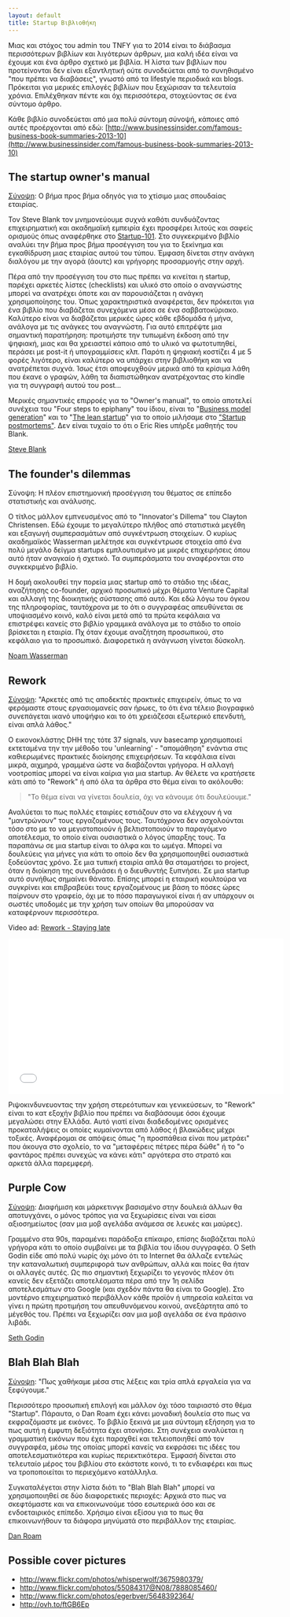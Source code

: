 ```yaml
---
layout: default
title: Startup Βιβλιοθήκη 
---
```


Μιας και στόχος του admin του TNFY για το 2014 είναι το διάβασμα περισσότερων βιβλίων και λιγότερων άρθρων, μια καλή ιδέα είναι να έχουμε και ένα άρθρο σχετικό με βιβλία. Η λίστα των βιβλίων που προτείνονται δεν είναι εξαντλητική ούτε συνοδεύεται από το συνηθισμένο "που πρέπει να διαβάσεις", γνωστό από τα lifestyle περιοδικά και blogs. Πρόκειται για μερικές επιλογές βιβλίων που ξεχώρισαν τα τελευταία χρόνια. Επιλέχθηκαν πέντε και όχι περισσότερα, στοχεύοντας σε ένα σύντομο άρθρο.

Κάθε βιβλίο συνοδεύεται από μια πολύ σύντομη σύνοψή, κάποιες από αυτές προέρχονται από εδώ:
[http://www.businessinsider.com/famous-business-book-summaries-2013-10](http://www.businessinsider.com/famous-business-book-summaries-2013-10)

## The startup owner's manual

[Σύνοψη](http://www.amazon.co.uk/Startup-Owners-Manual-Step-Step/dp/0984999302): Ο βήμα προς βήμα οδηγός για το χτίσιμο μιας σπουδαίας εταιρίας.

Τον Steve Blank τον μνημονεύουμε συχνά καθότι συνδυάζοντας επιχειρηματική και ακαδημαϊκή εμπειρία έχει προσφέρει λιτούς και σαφείς ορισμούς όπως αναφέρθηκε στο [Startup-101](http://tnfy.gr/2013/11/18/startups-101/). Στο συγκεκριμένο βιβλίο αναλύει την βήμα προς βήμα προσέγγιση του για το ξεκίνημα και εγκαθίδρυση μιας εταιρίας αυτού του τύπου. Έμφαση δίνεται στην ανάγκη διαλόγου με την αγορά (άουτς) και γρήγορης προσαρμογής στην αρχή.

Πέρα από την προσέγγιση του στο πως πρέπει να κινείται η startup, παρέχει αρκετές λίστες (checklists) και υλικό στο οποίο ο αναγνώστης μπορεί να ανατρέχει όποτε και αν παρουσιάζεται η ανάγκη χρησιμοποίησης του. Όπως χαρακτηριστικά αναφέρεται, δεν πρόκειται για ένα βιβλίο που διαβάζεται συνεχόμενα μέσα σε ένα σαββατοκύριακο. Καλύτερο είναι να διαβάζεται μερικές ώρες κάθε εβδομάδα ή μήνα, ανάλογα με τις ανάγκες του αναγνώστη. Για αυτό επιτρέψτε μια σημαντική παρατήρηση: προτιμήστε την τυπωμένη έκδοση από την ψηφιακή, μιας και θα χρειαστεί κάποιο από το υλικό να φωτοτυπηθεί, περάσει με post-it ή υπογραμμίσεις κλπ. Παρότι η ψηφιακή κοστίζει 4 με 5 φορές λιγότερο, είναι καλύτερο να υπάρχει στην βιβλιοθήκη και να ανατρέπεται συχνά. Ίσως έτσι αποφευχθούν μερικά από τα κρίσιμα λάθη που έκανε ο γραφών, λάθη τα διαπιστώθηκαν ανατρέχοντας στο kindle για τη συγγραφή αυτού του post...

Μερικές σημαντικές επιρροές για το "Owner's manual", το οποίο αποτελεί συνέχεια του "Four steps to epiphany" του ίδιου, είναι το "[Business model generation](http://www.businessmodelgeneration.com/)" και το "[The lean startup](http://theleanstartup.com/)" για το οποίο μιλήσαμε στο ["Startup postmortems"](http://tnfy.gr/2014/01/27/startup-postmortems/). Δεν είναι τυχαίο το ότι ο Eric Ries υπήρξε μαθητής του Blank.

[Steve Blank](http://www.amazon.co.uk/Startup-Owners-Manual-Step-Step/dp/0984999302)

## The founder's dilemmas

Σύνοψη: Η πλέον επιστημονική προσέγγιση του θέματος σε επίπεδο στατιστικής και ανάλυσης.

Ο τίτλος μάλλον εμπνευσμένος από το "Innovator's Dillema" του Clayton Christensen. Εδώ έχουμε το μεγαλύτερο πλήθος από στατιστικά μεγέθη και εξαγωγή συμπερασμάτων από συγκέντρωση στοιχείων. Ο κυρίως ακαδημαϊκός Wasserman μελέτησε και συγκέντρωσε στοιχεία από ένα πολύ μεγάλο δείγμα startups εμπλουτισμένο με μικρές επιχειρήσεις όπου αυτό ήταν αναγκαίο ή σχετικό. Τα συμπεράσματα του αναφέρονται στο συγκεκριμένο βιβλίο.

Η δομή ακολουθεί την πορεία μιας startup από το στάδιο της ιδέας, αναζήτησης co-founder, αρχικό προσωπικό μέχρι θέματα Venture Capital και αλλαγή της διοικητικής σύστασης από αυτό. Και εδώ λόγω του όγκου της πληροφορίας, ταυτόχρονα με το ότι ο συγγραφέας απευθύνεται σε υποψιασμένο κοινό, καλό είναι μετά από τα πρώτα κεφάλαια να επιστρέφει κανείς στο βιβλίο γραμμικά ανάλογα με το στάδιο το οποίο βρίσκεται η εταιρία. Πχ όταν έχουμε αναζήτηση προσωπικού, στο κεφάλαιο για το προσωπικό. Διαφορετικά η ανάγνωση γίνεται δύσκολη.

[Noam Wasserman](http://press.princeton.edu/titles/9687.html)

## Rework

[Σύνοψη](http://www.businessinsider.com/famous-business-book-summaries-2013-10): "Αρκετές από τις αποδεκτές πρακτικές επιχειρείν, όπως το να φερόμαστε στους εργασιομανείς σαν ήρωες, το ότι ένα τέλειο βιογραφικό συνεπάγεται ικανό υποψήφιο και το ότι χρειάζεσαι εξωτερικό επενδυτή, είναι απλά λάθος."

Ο εικονοκλάστης DHH της τότε 37 signals, νυν basecamp χρησιμοποιεί εκτεταμένα την την μέθοδο του 'unlearning' - "απομάθηση" ενάντια στις καθιερωμένες πρακτικές διοίκησης επιχειρήσεων. Τα κεφάλαια είναι μικρά, αιχμηρά, γραμμένα ώστε να διαβάζονται γρήγορα. Η αλλαγή νοοτροπίας μπορεί να είναι καίρια για μια startup. Αν θέλετε να κρατήσετε κάτι από το "Rework" ή από όλα τα άρθρα στο θέμα είναι το ακόλουθο:

> "Το θέμα είναι να γίνεται δουλεία, όχι να κάνουμε ότι δουλεύουμε."

Αναλύεται το  πως πολλές εταιρίες εστιάζουν στο να ελέγχουν ή να "μαντρώνουν" τους εργαζομένους τους. Ταυτόχρονα δεν ασχολούνται τόσο στο με το να μεγιστοποιούν ή βελτιστοποιούν το παραγόμενο αποτέλεσμα, το οποίο είναι ουσιαστικά ο λόγος ύπαρξης τους. Τα παραπάνω σε μια startup είναι το άλφα και το ωμέγα. Μπορεί να δουλεύεις για μήνες για κάτι το οποίο δεν θα χρησιμοποιηθεί ουσιαστικά ξοδεύοντας χρόνο. Σε μια τυπική εταιρία απλά θα σταματήσει το project, όταν η διοίκηση της συνεδριάσει ή ο διευθυντής ξυπνήσει. Σε μια startup αυτό συνήθως σημαίνει θάνατο.  Επίσης μπορεί η εταιρική κουλτούρα να συγκρίνει και επιβραβεύει τους εργαζομένους με βάση το πόσες ώρες παίρνουν στο γραφείο, όχι με το πόσο παραγωγικοί είναι ή αν υπάρχουν οι σωστές υποδομές με την χρήση των οποίων θα μπορούσαν να καταφέρνουν περισσότερα.

Video ad: [Rework - Staying late](http://www.youtube.com/watch?v=IU3imeeLHiA)

<iframe width="560" height="315" src="//www.youtube.com/embed/IU3imeeLHiA" frameborder="0" allowfullscreen></iframe>

Ριψοκινδυνευοντας την χρήση στερεότυπων και γενικεύσεων, το "Rework" είναι το κατ εξοχήν βιβλίο που πρέπει να διαβάσουμε όσοι έχουμε μεγαλώσει στην Ελλάδα. Αυτό γιατί είναι διαδεδομένες ορισμένες προκαταλήψεις οι οποίες κυμαίνονται από λάθος ή βλακώδεις μέχρι τοξικές. Αναφέρομαι σε απόψεις όπως "η προσπάθεια είναι που μετράει" που άκουγα στο σχολείο, το να "μεταφέρεις πέτρες πέρα δώθε" ή το "ο φαντάρος πρέπει συνεχώς να κάνει κάτι" αργότερα στο στρατό και αρκετά άλλα παρεμφερή.

## Purple Cow

[Σύνοψη](http://www.businessinsider.com/famous-business-book-summaries-2013-10): Διαφήμιση και μάρκετινγκ βασισμένο στην δουλειά άλλων θα αποτυγχάνει, ο μόνος τρόπος για να ξεχωρίσεις είναι ναι είσαι αξιοσημείωτος (σαν μια μοβ αγελάδα ανάμεσα σε λευκές και μαύρες).

Γραμμένο στα 90s, παραμένει παράδοξα επίκαιρο, επίσης διαβάζεται πολύ γρήγορα κάτι το οποίο συμβαίνει με τα βιβλία του ίδιου συγγραφέα. Ο Seth Godin είδε από πολύ νωρίς όχι μόνο ότι το Internet θα άλλαζε εντελώς την καταναλωτική συμπεριφορά των ανθρώπων, αλλά και ποίες θα ήταν οι αλλαγές αυτές. Ως πιο σημαντική ξεχωρίζει το γεγονός πλέον ότι κανείς δεν εξετάζει αποτελέσματα πέρα από την 1η σελίδα αποτελεσμάτων στο Google (και σχεδόν πάντα θα είναι το Google). Στο μοντέρνο επιχειρηματικό περιβάλλον κάθε προϊόν ή υπηρεσία καλείται να γίνει η πρώτη προτιμήση του απευθυνόμενου κοινού, ανεξάρτητα από το μέγεθός του. Πρέπει να ξεχωρίζει σαν μια μοβ αγελάδα σε ένα πράσινο λιβάδι.

[Seth Godin](http://www.sethgodin.com/sg/books.asp)

## Blah Blah Blah

[Σύνοψη](http://www.danroam.com/blah-blah-blah/): "Πως χαθήκαμε μέσα στις λέξεις και τρία απλά εργαλεία για να ξεφύγουμε."

Περισσότερο προσωπική επιλογή και μάλλον όχι τόσο ταιριαστό στο θέμα "Startup". Πάραυτα, ο  Dan Roam έχει κάνει μοναδική δουλεία στο πως να εκφραζόμαστε με εικόνες. Το βιβλίο ξεκινά με μια σύντομη εξήσηση για το πως αυτή η έμφυτη δεξιότητα έχει ατονήσει. Στη συνέχεια αναλύεται η γραμματική εικόνων που έχει παραχθεί και τελειοποιηθεί από τον συγγραφέα, μέσω της οποίας μπορεί κανείς να εκφράσει τις ιδέες του αποτελεσματικότερα και κυρίως περιεκτικότερα. Έμφασή δίνεται στο τελευταίο μέρος του βιβλίου στο εκάστοτε κοινό, τι το ενδιαφέρει και πως να τροποποιείται το περιεχόμενο κατάλληλα.

Συγκαταλέγεται στην λίστα διότι το "Blah Blah Blah" μπορεί να χρησιμοποιηθεί σε δύο διαφορετικές περιοχές: Αρχικά στο πως να σκεφτόμαστε και να επικοινωνούμε τόσο εσωτερικά όσο και σε ενδοεταιρικός επίπεδο. Χρήσιμο είναι εξίσου για το πως θα επικοινωνήθουν τα διάφορα μηνύματά στο περιβάλλον της εταιρίας.

[Dan Roam](http://www.danroam.com/blah-blah-blah/)

## Possible cover pictures

- http://www.flickr.com/photos/whisperwolf/3675980379/
- http://www.flickr.com/photos/55084317@N08/7888085460/
- http://www.flickr.com/photos/egerbver/5648392364/
- http://ovh.to/ftGB6Ep
